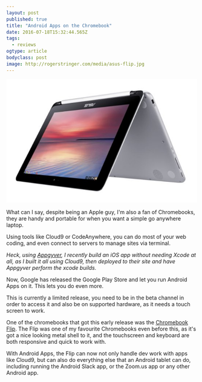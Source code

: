 ```yaml
---
layout: post 
published: true
title: "Android Apps on the Chromebook" 
date: 2016-07-18T15:32:44.565Z 
tags:
  - reviews
ogtype: article 
bodyclass: post 
image: http://rogerstringer.com/media/asus-flip.jpg
---
```


[![Chromebook Flip](/media/asus-flip.jpg)](http://amzn.to/29V2xrZ)

What can I say, despite being an Apple guy, I'm also a fan of Chromebooks, they are handy and portable for when you want a simple go anywhere laptop.

Using tools like Cloud9 or CodeAnywhere, you can do most of your web coding, and even connect to servers to manage sites via terminal.

_Heck, using [Appgyver](http://appgyver.com), I recently build an iOS app without needing Xcode at all, as I built it all using Cloud9, then deployed to their site and have Appgyver perform the xcode builds._

Now, Google has released the Google Play Store and let you run Android Apps on it. This lets you do even more.

This is currently a limited release, you need to be in the beta channel in order to access it and also be on supported hardware, as it needs a touch screen to work.

One of the chromebooks that got this early release was the [Chromebook Flip](http://amzn.to/29V2xrZ). The Flip was one of my favourite Chromebooks even before this, as it's got a nice looking metal shell to it, and the touchscreen and keyboard are both responsive and quick to work with.

With Android Apps, the Flip can now not only handle dev work with apps like Cloud9, but can also do everything else that an Android tablet can do, including running the Android Slack app, or the Zoom.us app or any other Android app.
